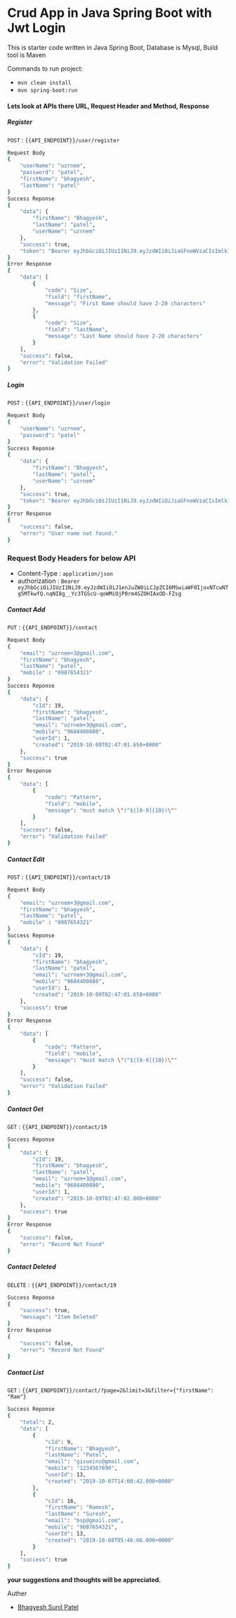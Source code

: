 # Crud App in Java Spring Boot with Jwt Login

This is starter code written in Java Spring Boot, Database is Mysql, Build tool is Maven 

Commands to run project:
  - `mvn clean install`
  - `mvn spring-boot:run`

#### Lets look at APIs there URL, Request Header and Method, Response

##### Register
`POST` : `{{API_ENDPOINT}}/user/register`
```sh
Request Body
{
    "userName": "uzrnem",
    "password": "patel",
    "firstName": "bhagyesh",
    "lastName": "patel"
}
Success Reponse
{
    "data": {
        "firstName": "Bhagyesh",
        "lastName": "patel",
        "userName": "uzrnem"
    },
    "success": true,
    "token": "Bearer eyJhbGciOiJIUzI1NiJ9.eyJzdWIiOiJiaGFneWVzaCIsImlkIjoxOCwiaWF0IjoxNTcwNTg4MTQyfQ.YfDMWLEPvbbUvEfb2VX62LpwbNQpWCUzaUIczuQLb8I"
}
Error Response
{
    "data": [
        {
            "code": "Size",
            "field": "firstName",
            "message": "First Name should have 2-20 characters"
        },
        {
            "code": "Size",
            "field": "lastName",
            "message": "Last Name should have 2-20 characters"
        }
    ],
    "success": false,
    "error": "Validation Failed"
}
```

##### Login
`POST` : `{{API_ENDPOINT}}/user/login`
```sh
Request Body
{
    "userName": "uzrnem",
    "password": "patel"
}
Success Reponse
{
    "data": {
        "firstName": "Bhagyesh",
        "lastName": "patel",
        "userName": "uzrnem"
    },
    "success": true,
    "token": "Bearer eyJhbGciOiJIUzI1NiJ9.eyJzdWIiOiJiaGFneWVzaCIsImlkIjoxOCwiaWF0IjoxNTcwNTg4MTQyfQ.YfDMWLEPvbbUvEfb2VX62LpwbNQpWCUzaUIczuQLb8I"
}
Error Response
{
    "success": false,
    "error": "User name not found."
}
```
### Request Body Headers for below API
  - Content-Type : `application/json`
  - authorization : `Bearer eyJhbGciOiJIUzI1NiJ9.eyJzdWIiOiJ1enJuZW0iLCJpZCI6MSwiaWF0IjoxNTcwNTg5MTkwfQ.nqNI8g__Yc3TGScU-qoWMiOjP0rm4SZOHIAxOD-FZsg`

##### Contact Add
`PUT` : `{{API_ENDPOINT}}/contact`
```sh
Request Body
{
    "email": "uzrnem+3@gmail.com",
    "firstName": "bhagyesh",
    "lastName": "patel",
    "mobile" : "0987654321"
}
Success Reponse
{
    "data": {
        "cId": 19,
        "firstName": "bhagyesh",
        "lastName": "patel",
        "email": "uzrnem+3@gmail.com",
        "mobile": "9604400880",
        "userId": 1,
        "created": "2019-10-09T02:47:01.658+0000"
    },
    "success": true
}
Error Response
{
    "data": [
        {
            "code": "Pattern",
            "field": "mobile",
            "message": "must match \"(^$|[0-9]{10})\""
        }
    ],
    "success": false,
    "error": "Validation Failed"
}
```

##### Contact Edit
`POST` : `{{API_ENDPOINT}}/contact/19`
```sh
Request Body
{
    "email": "uzrnem+3@gmail.com",
    "firstName": "bhagyesh",
    "lastName": "patel",
    "mobile" : "0987654321"
}
Success Reponse
{
    "data": {
        "cId": 19,
        "firstName": "bhagyesh",
        "lastName": "patel",
        "email": "uzrnem+3@gmail.com",
        "mobile": "9604400880",
        "userId": 1,
        "created": "2019-10-09T02:47:01.658+0000"
    },
    "success": true
}
Error Response
{
    "data": [
        {
            "code": "Pattern",
            "field": "mobile",
            "message": "must match \"(^$|[0-9]{10})\""
        }
    ],
    "success": false,
    "error": "Validation Failed"
}
```

##### Contact Get
`GET` : `{{API_ENDPOINT}}/contact/19`
```sh
Success Reponse
{
    "data": {
        "cId": 19,
        "firstName": "bhagyesh",
        "lastName": "patel",
        "email": "uzrnem+3@gmail.com",
        "mobile": "9604400880",
        "userId": 1,
        "created": "2019-10-09T02:47:02.000+0000"
    },
    "success": true
}
Error Response
{
    "success": false,
    "error": "Record Not Found"
}
```

##### Contact Deleted
`DELETE` : `{{API_ENDPOINT}}/contact/19`
```sh
Success Reponse
{
    "success": true,
    "message": "Item Deleted"
}
Error Response
{
    "success": false,
    "error": "Record Not Found"
}
```

##### Contact List
`GET` : `{{API_ENDPOINT}}/contact/?page=2&limit=3&filter={"firstName": "Ram"}`
```sh
Success Reponse
{
    "total": 2,
    "data": [
        {
            "cId": 9,
            "firstName": "Bhagyesh",
            "lastName": "Patel",
            "email": "gisueinc@gmail.com",
            "mobile": "1234567890",
            "userId": 13,
            "created": "2019-10-07T14:00:42.000+0000"
        },
        {
            "cId": 16,
            "firstName": "Ramesh",
            "lastName": "Suresh",
            "email": "bsp@gmail.com",
            "mobile": "9087654321",
            "userId": 13,
            "created": "2019-10-08T05:46:06.000+0000"
        }
    ],
    "success": true
}
```

**your suggestions and thoughts will be appreciated.**

Auther

* [Bhagyesh Sunil Patel]


[//]: # (These are reference links used in the body of this note)

   [Bhagyesh Sunil Patel]: <https://github.com/uzrnem>
